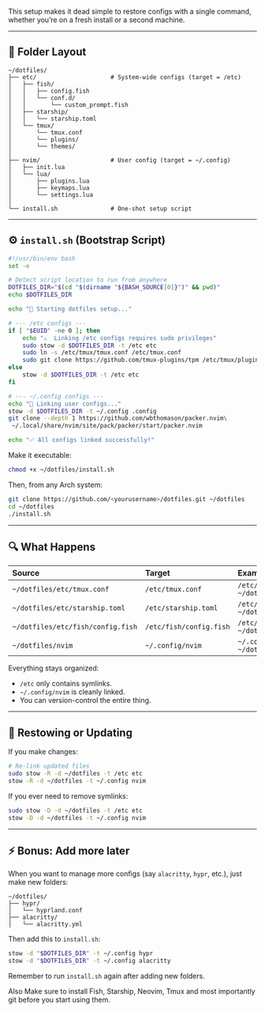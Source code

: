 This setup makes it dead simple to restore configs with a single command, whether you’re on a fresh install or a second machine.

---

## 🧱 Folder Layout

```
~/dotfiles/
├── etc/                     # System-wide configs (target = /etc)
│   ├── fish/
│   │   ├── config.fish
│   │   └── conf.d/
│   │       └── custom_prompt.fish
│   ├── starship/
│   │   └── starship.toml
│   └── tmux/
│       └── tmux.conf
│       └── plugins/
│       └── themes/
│
├── nvim/                    # User config (target = ~/.config)
│   ├── init.lua
│   └── lua/
│       ├── plugins.lua
│       ├── keymaps.lua
│       └── settings.lua
│
└── install.sh               # One-shot setup script
```

---

## ⚙️ `install.sh` (Bootstrap Script)

```bash
#!/usr/bin/env bash
set -e

# Detect script location to run from anywhere
DOTFILES_DIR="$(cd "$(dirname "${BASH_SOURCE[0]}")" && pwd)"
echo $DOTFILES_DIR

echo "🚀 Starting dotfiles setup..."

# --- /etc configs ---
if [ "$EUID" -ne 0 ]; then
    echo "⚠️  Linking /etc configs requires sudo privileges"
    sudo stow -d $DOTFILES_DIR -t /etc etc
    sudo ln -s /etc/tmux/tmux.conf /etc/tmux.conf
    sudo git clone https://github.com/tmux-plugins/tpm /etc/tmux/plugins/tpm
else
    stow -d $DOTFILES_DIR -t /etc etc
fi

# --- ~/.config configs ---
echo "🔗 Linking user configs..."
stow -d $DOTFILES_DIR -t ~/.config .config
git clone --depth 1 https://github.com/wbthomason/packer.nvim\
 ~/.local/share/nvim/site/pack/packer/start/packer.nvim

echo "✅ All configs linked successfully!"
```

Make it executable:

```bash
chmod +x ~/dotfiles/install.sh
```

Then, from any Arch system:

```bash
git clone https://github.com/<yourusername>/dotfiles.git ~/dotfiles
cd ~/dotfiles
./install.sh
```

---

## 🔍 What Happens

| Source                            | Target                  | Example Symlink                                           |
| :-------------------------------- | :---------------------- | :-------------------------------------------------------- |
| `~/dotfiles/etc/tmux.conf`        | `/etc/tmux.conf`        | `/etc/tmux.conf → ~/dotfiles/etc/tmux.conf`               |
| `~/dotfiles/etc/starship.toml`    | `/etc/starship.toml`    | `/etc/starship.toml → ~/dotfiles/etc/starship.toml`       |
| `~/dotfiles/etc/fish/config.fish` | `/etc/fish/config.fish` | `/etc/fish/config.fish → ~/dotfiles/etc/fish/config.fish` |
| `~/dotfiles/nvim`                 | `~/.config/nvim`        | `~/.config/nvim → ~/dotfiles/nvim`                        |

Everything stays organized:

* `/etc` only contains symlinks.
* `~/.config/nvim` is cleanly linked.
* You can version-control the entire thing.

---

## 🧩 Restowing or Updating

If you make changes:

```bash
# Re-link updated files
sudo stow -R -d ~/dotfiles -t /etc etc
stow -R -d ~/dotfiles -t ~/.config nvim
```

If you ever need to remove symlinks:

```bash
sudo stow -D -d ~/dotfiles -t /etc etc
stow -D -d ~/dotfiles -t ~/.config nvim
```

---

## ⚡ Bonus: Add more later

When you want to manage more configs (say `alacritty`, `hypr`, etc.), just make new folders:

```
~/dotfiles/
├── hypr/
│   └── hyprland.conf
├── alacritty/
│   └── alacritty.yml
```

Then add this to `install.sh`:

```bash
stow -d "$DOTFILES_DIR" -t ~/.config hypr
stow -d "$DOTFILES_DIR" -t ~/.config alacritty
```

Remember to run `install.sh` again after adding new folders.

Also Make sure to install Fish, Starship, Neovim, Tmux and most importantly git before you start using them.

